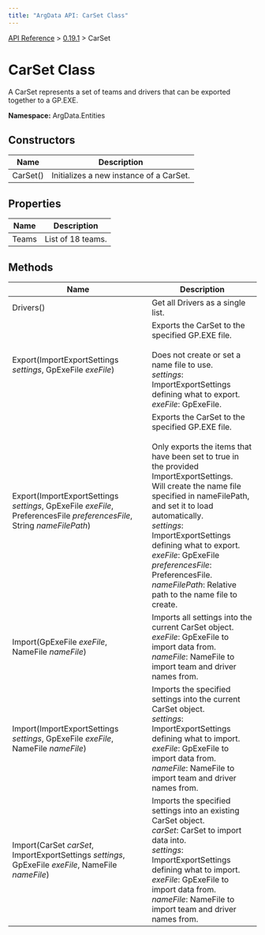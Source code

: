 ```yaml
---
title: "ArgData API: CarSet Class"
---
```


[API Reference](/argdata/api/) &gt; [0.19.1](/argdata/api/0.19.1/) &gt; CarSet

# CarSet Class

A CarSet represents a set of teams and drivers that can be exported together to a GP.EXE.

**Namespace:** ArgData.Entities

## Constructors

<table class="table table-bordered table-striped ">
<thead>
  <tr>
    <th>Name</th>
    <th>Description</th>
  </tr>
</thead>
<tbody>
  <tr>
    <td>CarSet()</td>
    <td>Initializes a new instance of a CarSet.</td>
  </tr>
</tbody>
</table>


## Properties

<table class="table table-bordered table-striped ">
<thead>
  <tr>
    <th>Name</th>
    <th>Description</th>
  </tr>
</thead>
<tbody>
  <tr>
    <td>Teams</td>
    <td>List of 18 teams.</td>
  </tr>
</tbody>
</table>


## Methods

<table class="table table-bordered table-striped ">
<thead>
  <tr>
    <th>Name</th>
    <th>Description</th>
  </tr>
</thead>
<tbody>
  <tr>
    <td>Drivers()</td>
    <td>Get all Drivers as a single list.</td>
  </tr>
  <tr>
    <td>Export(ImportExportSettings <em>settings</em>, GpExeFile <em>exeFile</em>)</td>
    <td>Exports the CarSet to the specified GP.EXE file.<br /><br />Does not create or set a name file to use.<br /><em>settings</em>: ImportExportSettings defining what to export.<br /><em>exeFile</em>: GpExeFile.<br /></td>
  </tr>
  <tr>
    <td>Export(ImportExportSettings <em>settings</em>, GpExeFile <em>exeFile</em>, PreferencesFile <em>preferencesFile</em>, String <em>nameFilePath</em>)</td>
    <td>Exports the CarSet to the specified GP.EXE file.<br /><br />Only exports the items that have been set to true in the provided ImportExportSettings.<br />Will create the name file specified in nameFilePath, and set it to load automatically.<br /><em>settings</em>: ImportExportSettings defining what to export.<br /><em>exeFile</em>: GpExeFile<br /><em>preferencesFile</em>: PreferencesFile.<br /><em>nameFilePath</em>: Relative path to the name file to create.<br /></td>
  </tr>
  <tr>
    <td>Import(GpExeFile <em>exeFile</em>, NameFile <em>nameFile</em>)</td>
    <td>Imports all settings into the current CarSet object.<br /><em>exeFile</em>: GpExeFile to import data from.<br /><em>nameFile</em>: NameFile to import team and driver names from.<br /></td>
  </tr>
  <tr>
    <td>Import(ImportExportSettings <em>settings</em>, GpExeFile <em>exeFile</em>, NameFile <em>nameFile</em>)</td>
    <td>Imports the specified settings into the current CarSet object.<br /><em>settings</em>: ImportExportSettings defining what to import.<br /><em>exeFile</em>: GpExeFile to import data from.<br /><em>nameFile</em>: NameFile to import team and driver names from.<br /></td>
  </tr>
  <tr>
    <td>Import(CarSet <em>carSet</em>, ImportExportSettings <em>settings</em>, GpExeFile <em>exeFile</em>, NameFile <em>nameFile</em>)</td>
    <td>Imports the specified settings into an existing CarSet object.<br /><em>carSet</em>: CarSet to import data into.<br /><em>settings</em>: ImportExportSettings defining what to import.<br /><em>exeFile</em>: GpExeFile to import data from.<br /><em>nameFile</em>: NameFile to import team and driver names from.<br /></td>
  </tr>
</tbody>
</table>


